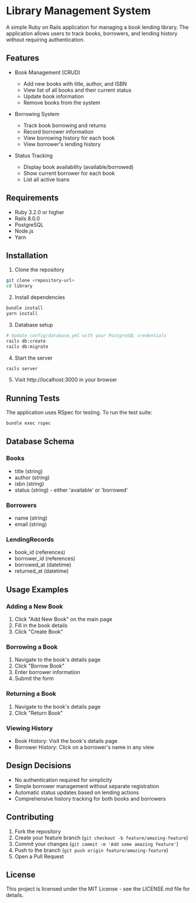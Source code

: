 # Library Management System

A simple Ruby on Rails application for managing a book lending library. The application allows users to track books, borrowers, and lending history without requiring authentication.

## Features

- Book Management (CRUD)
  - Add new books with title, author, and ISBN
  - View list of all books and their current status
  - Update book information
  - Remove books from the system
  
- Borrowing System
  - Track book borrowing and returns
  - Record borrower information
  - View borrowing history for each book
  - View borrower's lending history
  
- Status Tracking
  - Display book availability (available/borrowed)
  - Show current borrower for each book
  - List all active loans

## Requirements

- Ruby 3.2.0 or higher
- Rails 8.0.0
- PostgreSQL
- Node.js
- Yarn

## Installation

1. Clone the repository
```bash
git clone <repository-url>
cd library
```

2. Install dependencies
```bash
bundle install
yarn install
```

3. Database setup
```bash
# Update config/database.yml with your PostgreSQL credentials
rails db:create
rails db:migrate
```

4. Start the server
```bash
rails server
```

5. Visit http://localhost:3000 in your browser

## Running Tests

The application uses RSpec for testing. To run the test suite:

```bash
bundle exec rspec
```

## Database Schema

### Books
- title (string)
- author (string)
- isbn (string)
- status (string) - either 'available' or 'borrowed'

### Borrowers
- name (string)
- email (string)

### LendingRecords
- book_id (references)
- borrower_id (references)
- borrowed_at (datetime)
- returned_at (datetime)

## Usage Examples

### Adding a New Book
1. Click "Add New Book" on the main page
2. Fill in the book details
3. Click "Create Book"

### Borrowing a Book
1. Navigate to the book's details page
2. Click "Borrow Book"
3. Enter borrower information
4. Submit the form

### Returning a Book
1. Navigate to the book's details page
2. Click "Return Book"

### Viewing History
- Book History: Visit the book's details page
- Borrower History: Click on a borrower's name in any view

## Design Decisions

- No authentication required for simplicity
- Simple borrower management without separate registration
- Automatic status updates based on lending actions
- Comprehensive history tracking for both books and borrowers

## Contributing

1. Fork the repository
2. Create your feature branch (`git checkout -b feature/amazing-feature`)
3. Commit your changes (`git commit -m 'Add some amazing feature'`)
4. Push to the branch (`git push origin feature/amazing-feature`)
5. Open a Pull Request

## License

This project is licensed under the MIT License - see the LICENSE.md file for details.